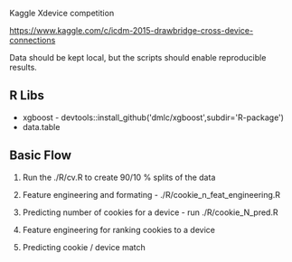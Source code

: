 Kaggle Xdevice competition

https://www.kaggle.com/c/icdm-2015-drawbridge-cross-device-connections

Data should be kept local, but the scripts should enable reproducible results.

## R Libs
* xgboost - devtools::install_github('dmlc/xgboost',subdir='R-package')
* data.table


## Basic Flow
1. Run the ./R/cv.R to create 90/10 % splits of the data
2. Feature engineering and formating - ./R/cookie\_n\_feat_engineering.R
3. Predicting number of cookies for a device - run ./R/cookie\_N\_pred.R

4. Feature engineering for ranking cookies to a device
5. Predicting cookie / device match
